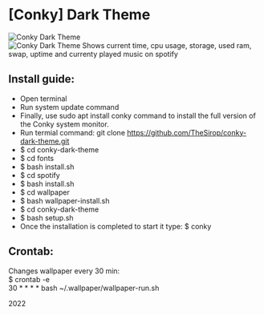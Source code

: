 [Conky] Dark Theme
===========
![Conky Dark Theme](https://cdn.devopsway.net/github/conky-dark-theme-1.png)  
![Conky Dark Theme](https://cdn.devopsway.net/github/conky-dark-theme-2.png)
Shows current time, cpu usage, storage, used ram, swap, uptime and currenty played music on spotify 

Install guide:
----------------------  
- Open terminal  
- Run system update command  
- Finally, use sudo apt install conky command to install the full version of the Conky system monitor.
- Run termial command: git clone https://github.com/TheSirop/conky-dark-theme.git  
- $ cd conky-dark-theme  
- $ cd fonts
- $ bash install.sh  
- $ cd spotify  
- $ bash install.sh  
- $ cd wallpaper  
- $ bash wallpaper-install.sh  
- $ cd conky-dark-theme
- $ bash setup.sh
- Once the installation is completed to start it type: $ conky  

Crontab:
----------------------
Changes wallpaper every 30 min:  
$ crontab -e  
30 * * * * bash ~/.wallpaper/wallpaper-run.sh

2022
